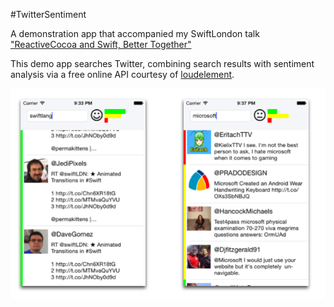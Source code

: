 #TwitterSentiment

A demonstration app that accompanied my SwiftLondon talk ["ReactiveCocoa and Swift, Better Together"](http://www.meetup.com/swiftlondon/events/202054752/)

This demo app searches Twitter, combining search results with sentiment analysis via a free online API courtesy of [loudelement](http://loudelement.com).

![image](screenshot.png)